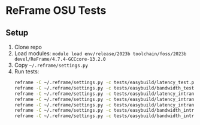 # ReFrame OSU Tests

## Setup
1. Clone repo
2. Load modules: `module load env/release/2023b toolchain/foss/2023b devel/ReFrame/4.7.4-GCCcore-13.2.0`
3. Copy `~/.reframe/settings.py`
4. Run tests:
   ```bash
   reframe -C ~/.reframe/settings.py -c tests/easybuild/latency_test.py -r --system=aion --keep-stage-files
   reframe -C ~/.reframe/settings.py -c tests/easybuild/bandwidth_test.py -r --system=aion --keep-stage-files
   reframe -C ~/.reframe/settings.py -c tests/easybuild/latency_intranode_same_numa.py -r --system=aion --keep-stage-files
   reframe -C ~/.reframe/settings.py -c tests/easybuild/latency_intranode_diff_numa.py -r --system=aion --keep-stage-files
   reframe -C ~/.reframe/settings.py -c tests/easybuild/latency_intranode_diff_sockets.py -r --system=aion --keep-stage-files
   reframe -C ~/.reframe/settings.py -c tests/easybuild/bandwidth_intranode_same_numa.py -r --system=aion --keep-stage-files
   reframe -C ~/.reframe/settings.py -c tests/easybuild/bandwidth_intranode_diff_numa.py -r --system=aion --keep-stage-files
